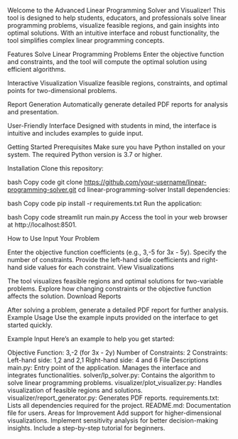 Welcome to the Advanced Linear Programming Solver and Visualizer! This tool is designed to help students, educators, and professionals solve linear programming problems, visualize feasible regions, and gain insights into optimal solutions. With an intuitive interface and robust functionality, the tool simplifies complex linear programming concepts.

Features
Solve Linear Programming Problems
Enter the objective function and constraints, and the tool will compute the optimal solution using efficient algorithms.

Interactive Visualization
Visualize feasible regions, constraints, and optimal points for two-dimensional problems.

Report Generation
Automatically generate detailed PDF reports for analysis and presentation.

User-Friendly Interface
Designed with students in mind, the interface is intuitive and includes examples to guide input.

Getting Started
Prerequisites
Make sure you have Python installed on your system. The required Python version is 3.7 or higher.

Installation
Clone this repository:

bash
Copy code
git clone https://github.com/your-username/linear-programming-solver.git
cd linear-programming-solver
Install dependencies:

bash
Copy code
pip install -r requirements.txt
Run the application:

bash
Copy code
streamlit run main.py
Access the tool in your web browser at http://localhost:8501.

How to Use
Input Your Problem

Enter the objective function coefficients (e.g., 3,-5 for 3x - 5y).
Specify the number of constraints.
Provide the left-hand side coefficients and right-hand side values for each constraint.
View Visualizations

The tool visualizes feasible regions and optimal solutions for two-variable problems.
Explore how changing constraints or the objective function affects the solution.
Download Reports

After solving a problem, generate a detailed PDF report for further analysis.
Example Usage
Use the example inputs provided on the interface to get started quickly.

Example Input
Here’s an example to help you get started:

Objective Function: 3,-2 (for 3x - 2y)
Number of Constraints: 2
Constraints:
Left-hand side: 1,2 and 2,1
Right-hand side: 4 and 6
File Descriptions
main.py: Entry point of the application. Manages the interface and integrates functionalities.
solver/lp_solver.py: Contains the algorithm to solve linear programming problems.
visualizer/plot_visualizer.py: Handles visualization of feasible regions and solutions.
visualizer/report_generator.py: Generates PDF reports.
requirements.txt: Lists all dependencies required for the project.
README.md: Documentation file for users.
Areas for Improvement
Add support for higher-dimensional visualizations.
Implement sensitivity analysis for better decision-making insights.
Include a step-by-step tutorial for beginners.